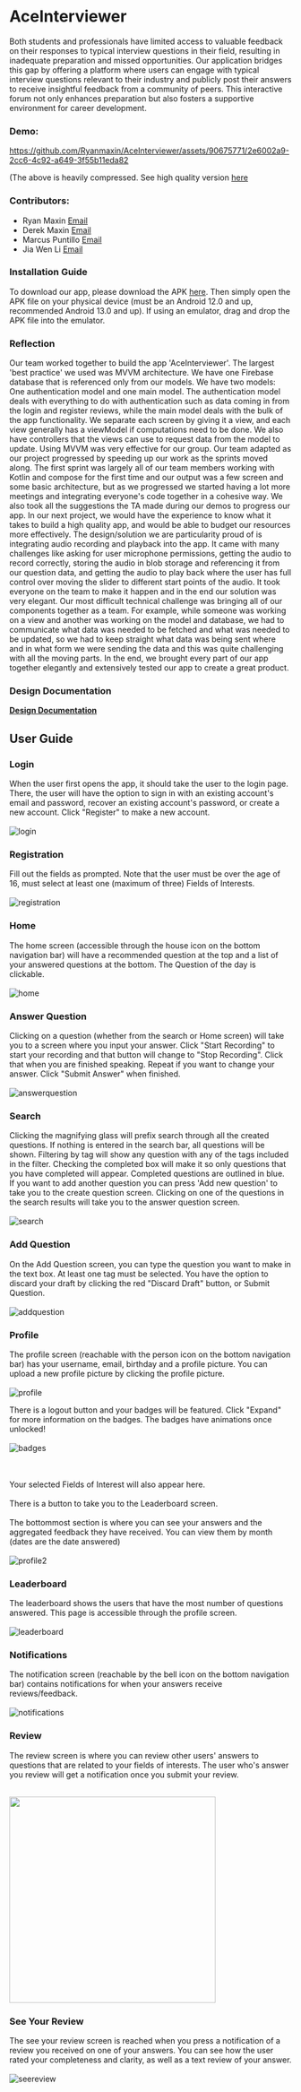 # AceInterviewer
Both students and professionals have limited access to valuable feedback on their responses to typical interview questions in their field, resulting in inadequate preparation and missed opportunities. Our application bridges this gap by offering a platform where users can engage with typical interview questions relevant to their industry and publicly post their answers to receive insightful feedback from a community of peers. This interactive forum not only enhances preparation but also fosters a supportive environment for career development.

### Demo:

https://github.com/Ryanmaxin/AceInterviewer/assets/90675771/2e6002a9-2cc6-4c92-a649-3f55b11eda82

(The above is heavily compressed. See high quality version [here](https://drive.google.com/drive/folders/1df4Uqqx2KcWLQjGhdKKC23v_FGc0OZ36?usp=sharing)

### Contributors: 
* Ryan Maxin [Email](mailto:rsmaxin@uwaterloo.ca)
* Derek Maxin [Email](mailto:dmaxin@uwaterloo)
* Marcus Puntillo [Email](mailto:mapuntil@uwaterloo.ca)
* Jia Wen Li [Email](mailto:jw24li@uwaterloo.ca)

### Installation Guide

To download our app, please download the APK [here](https://drive.google.com/file/d/158b0aNngybd9aHsYIUKVHJ2VuB7w46Pl/view?usp=sharing). Then simply open the APK file on your physical device (must be an Android 12.0 and up, recommended Android 13.0 and up). If using an emulator, drag and drop the APK file into the emulator.

### Reflection
Our team worked together to build the app 'AceInterviewer'. The largest 'best practice' we used was MVVM architecture. We have one Firebase database that is referenced only from our models. We have two models: One authentication model and one main model. The authentication model deals with everything to do with authentication such as data coming in from the login and register reviews, while the main model deals with the bulk of the app functionality. We separate each screen by giving it a view, and each view generally has a viewModel if computations need to be done. We also have controllers that the views can use to request data from the model to update. Using MVVM was very effective for our group. Our team adapted as our project progressed by speeding up our work as the sprints moved along. The first sprint was largely all of our team members working with Kotlin and compose for the first time and our output was a few screen and some basic architecture, but as we progressed we started having a lot more meetings and integrating everyone's code together in a cohesive way. We also took all the suggestions the TA made during our demos to progress our app. In our next project, we would have the experience to know what it takes to build a high quality app, and would be able to budget our resources more effectively. The design/solution we are particularity proud of is integrating audio recording and playback into the app. It came with many challenges like asking for user microphone permissions, getting the audio to record correctly, storing the audio in blob storage and referencing it from our question data, and getting the audio to play back where the user has full control over moving the slider to different start points of the audio. It took everyone on the team to make it happen and in the end our solution was very elegant. Our most difficult technical challenge was bringing all of our components together as a team. For example, while someone was working on a view and another was working on the model and database, we had to communicate what data was needed to be fetched and what was needed to be updated, so we had to keep straight what data was being sent where and in what form we were sending the data and this was quite challenging with all the moving parts. In the end, we brought every part of our app together elegantly and extensively tested our app to create a great product.

### Design Documentation
**[Design Documentation](https://github.com/Ryanmaxin/AceInterviewer/wiki/Design-Documentation)**

## User Guide

### Login

When the user first opens the app, it should take the user to the login page. There, the user will have the option to sign in with an existing account's email and password, recover an existing account's password, or create a new account. Click "Register" to make a new account.
<br></br>
![login](https://github.com/Ryanmaxin/AceInterviewer/assets/90675771/130ac628-e5e3-44e9-8153-30498955ce68)


### Registration

Fill out the fields as prompted. Note that the user must be over the age of 16, must select at least one (maximum of three) Fields of Interests.
<br></br>
![registration](https://github.com/Ryanmaxin/AceInterviewer/assets/90675771/8d06b6ff-9cd7-4873-aff9-d01db17a3d10)


### Home

The home screen (accessible through the house icon on the bottom navigation bar) will have a recommended question at the top and a list of your answered questions at the bottom. The Question of the day is clickable.
<br></br>
![home](https://github.com/Ryanmaxin/AceInterviewer/assets/90675771/291b7845-1550-4a64-9763-8f9c8f9277f7)


### Answer Question

Clicking on a question (whether from the search or Home screen) will take you to a screen where you input your answer. Click "Start Recording" to start your recording and that button will change to "Stop Recording". Click that when you are finished speaking. Repeat if you want to change your answer. Click "Submit Answer" when finished.
<br></br>
![answerquestion](https://github.com/Ryanmaxin/AceInterviewer/assets/90675771/3033c07e-1cf1-48e5-aa09-37474b96c3e7)


### Search

Clicking the magnifying glass will prefix search through all the created questions. If nothing is entered in the search bar, all questions will be shown. Filtering by tag will show any question with any of the tags included in the filter. Checking the completed box will make it so only questions that you have completed will appear. Completed questions are outlined in blue. If you want to add another question you can press 'Add new question' to take you to the create question screen. Clicking on one of the questions in the search results will take you to the answer question screen.
<br></br>
![search](https://github.com/Ryanmaxin/AceInterviewer/assets/90675771/2a0fef17-7ff1-42f0-ac47-62f77e2cdc26)


### Add Question

On the Add Question screen, you can type the question you want to make in the text box. At least one tag must be selected. You have the option to discard your draft by clicking the red "Discard Draft" button, or Submit Question.
<br></br>
![addquestion](https://github.com/Ryanmaxin/AceInterviewer/assets/90675771/0ae7ed81-9ccb-487a-9714-f48be3b8dada)


### Profile

The profile screen (reachable with the person icon on the bottom navigation bar) has your username, email, birthday and a profile picture. You can upload a new profile picture by clicking the profile picture.
<br></br>
![profile](https://github.com/Ryanmaxin/AceInterviewer/assets/90675771/04a6d2b1-1b5a-483c-a17a-ee3d0c7549b2)


There is a logout button and your badges will be featured. Click "Expand" for more information on the badges. The badges have animations once unlocked!
<br></br>
![badges](https://github.com/Ryanmaxin/AceInterviewer/assets/90675771/c7369564-372e-441b-9b3e-a72ca9d7916b)

<br></br>
Your selected Fields of Interest will also appear here.
<br></br>
There is a button to take you to the Leaderboard screen.
<br></br>
The bottommost section is where you can see your answers and the aggregated feedback they have received. You can view them by month (dates are the date answered)
<br></br>
![profile2](https://github.com/Ryanmaxin/AceInterviewer/assets/90675771/ac4c5fd4-c4af-4312-956e-226fc6ab499f)



### Leaderboard

The leaderboard shows the users that have the most number of questions answered. This page is accessible through the profile screen.
<br></br>
![leaderboard](https://github.com/Ryanmaxin/AceInterviewer/assets/90675771/98fa45c8-85bc-400b-907f-0e1395540679)


### Notifications

The notification screen (reachable by the bell icon on the bottom navigation bar) contains notifications for when your answers receive reviews/feedback.
<br></br>
![notifications](https://github.com/Ryanmaxin/AceInterviewer/assets/90675771/b501bc71-9617-4cbe-a4b8-81ebdf8faceb)



### Review

The review screen is where you can review other users' answers to questions that are related to your fields of interests. The user who's answer you review will get a notification once you submit your review.
<br></br>

<img src="https://github.com/Ryanmaxin/AceInterviewer/assets/90675771/7fc4518a-10ea-402b-9aea-a08214ab9e99" width="368">


### See Your Review

The see your review screen is reached when you press a notification of a review you received on one of your answers. You can see how the user rated your completeness and clarity, as well as a text review of your answer.
<br></br>
![seereview](https://github.com/Ryanmaxin/AceInterviewer/assets/90675771/d93f8974-88d8-4274-b320-1b8c9423406f)

